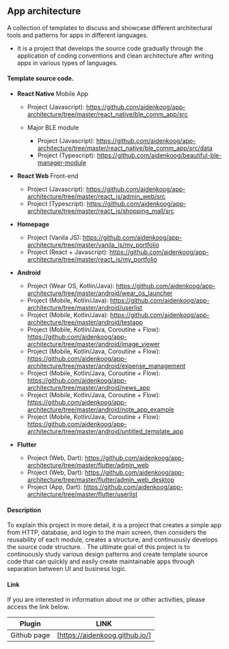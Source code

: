 ## App architecture

A collection of templates to discuss and showcase different architectural tools and patterns for apps in different languages.

- It is a project that develops the source code gradually through the application of coding conventions and clean architecture after writing apps in various types of languages.

#### Template source code.

- **React Native** Mobile App

  - Project (Javascript): https://github.com/aidenkoog/app-architecture/tree/master/react_native/ble_comm_app/src

  - Major BLE module

    - Project (Javascript): https://github.com/aidenkoog/app-architecture/tree/master/react_native/ble_comm_app/src/data
    - Project (Typescript): https://github.com/aidenkoog/beautiful-ble-manager-module

- **React Web** Front-end

  - Project (Javascript): https://github.com/aidenkoog/app-architecture/tree/master/react_js/admin_web/src
  - Project (Typescript): https://github.com/aidenkoog/app-architecture/tree/master/react_js/shopping_mall/src

- **Homepage**

  - Project (Vanila JS): https://github.com/aidenkoog/app-architecture/tree/master/vanila_js/my_portfolio
  - Project (React + Javascript): https://github.com/aidenkoog/app-architecture/tree/master/react_js/my_portfolio

- **Android**

  - Project (Wear OS, Kotlin/Java): https://github.com/aidenkoog/app-architecture/tree/master/android/wear_os_launcher
  - Project (Mobile, Kotlin/Java): https://github.com/aidenkoog/app-architecture/tree/master/android/userlist
  - Project (Mobile, Kotlin/Java): https://github.com/aidenkoog/app-architecture/tree/master/android/testapp
  - Project (Mobile, Kotlin/Java, Coroutine + Flow): https://github.com/aidenkoog/app-architecture/tree/master/android/image_viewer
  - Project (Mobile, Kotlin/Java, Coroutine + Flow): https://github.com/aidenkoog/app-architecture/tree/master/android/expense_management
  - Project (Mobile, Kotlin/Java, Coroutine + Flow): https://github.com/aidenkoog/app-architecture/tree/master/android/news_app
  - Project (Mobile, Kotlin/Java, Coroutine + Flow): https://github.com/aidenkoog/app-architecture/tree/master/android/note_app_example
  - Project (Mobile, Kotlin/Java, Coroutine + Flow): https://github.com/aidenkoog/app-architecture/tree/master/android/untitled_template_app

- **Flutter**

  - Project (Web, Dart): https://github.com/aidenkoog/app-architecture/tree/master/flutter/admin_web
  - Project (Web, Dart): https://github.com/aidenkoog/app-architecture/tree/master/flutter/admin_web_desktop
  - Project (App, Dart): https://github.com/aidenkoog/app-architecture/tree/master/flutter/userlist

#### Description

To explain this project in more detail, it is a project that creates a simple app from HTTP, database, and login to the main screen, then considers the reusability of each module, creates a structure, and continuously develops the source code structure. .
The ultimate goal of this project is to continuously study various design patterns and create template source code that can quickly and easily create maintainable apps through separation between UI and business logic.

#### Link

If you are interested in information about me or other activities, please access the link below.

| Plugin      | LINK                           |
| ----------- | ------------------------------ |
| Github page | [https://aidenkoog.github.io/] |
